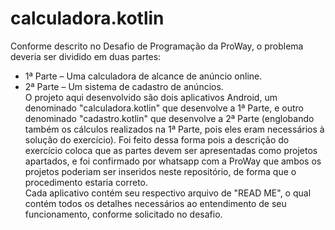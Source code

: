 # calculadora.kotlin

Conforme descrito no Desafio de Programação da ProWay, o problema deveria ser dividido em duas partes: <br/>
- 1ª Parte – Uma calculadora de alcance de anúncio online.
- 2ª Parte – Um sistema de cadastro de anúncios.<br/>
O projeto aqui desenvolvido são dois aplicativos Android, um denominado "calculadora.kotlin" que desenvolve a 1ª Parte, e outro denominado "cadastro.kotlin" que desenvolve a 2ª Parte (englobando também os cálculos realizados na 1ª Parte, pois eles eram necessários à solução do exercício). Foi feito dessa forma pois a descrição do exercício coloca que as partes devem ser apresentadas como projetos apartados, e foi confirmado por whatsapp com a ProWay que ambos os projetos poderiam ser inseridos neste repositório, de forma que o procedimento estaria correto.<br/>
Cada aplicativo contém seu respectivo arquivo de "READ ME", o qual contém todos os detalhes necessários ao entendimento de seu funcionamento, conforme solicitado no desafio.
